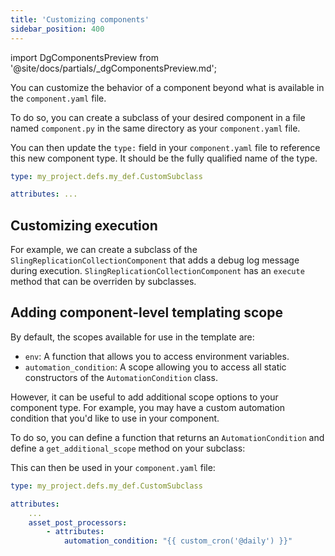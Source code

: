 ```yaml
---
title: 'Customizing components'
sidebar_position: 400
---
```


import DgComponentsPreview from '@site/docs/partials/\_dgComponentsPreview.md';

<DgComponentsPreview />

You can customize the behavior of a component beyond what is available in the `component.yaml` file.

To do so, you can create a subclass of your desired component in a file named `component.py` in the same directory as your `component.yaml` file.

<CodeExample path="docs_snippets/docs_snippets/guides/components/custom-subclass/basic-subclass.py" language="python" />

You can then update the `type:` field in your `component.yaml` file to reference this new component type. It should be the fully qualified name of the type.

```yaml
type: my_project.defs.my_def.CustomSubclass

attributes: ...
```

## Customizing execution

For example, we can create a subclass of the `SlingReplicationCollectionComponent` that adds a debug log message during execution. `SlingReplicationCollectionComponent` has an `execute` method that can be overriden by subclasses.

<CodeExample path="docs_snippets/docs_snippets/guides/components/custom-subclass/debug-mode.py" language="python" />

## Adding component-level templating scope

By default, the scopes available for use in the template are:

- `env`: A function that allows you to access environment variables.
- `automation_condition`: A scope allowing you to access all static constructors of the `AutomationCondition` class.

However, it can be useful to add additional scope options to your component type. For example, you may have a custom automation condition that you'd like to use in your component.

To do so, you can define a function that returns an `AutomationCondition` and define a `get_additional_scope` method on your subclass:

<CodeExample path="docs_snippets/docs_snippets/guides/components/custom-subclass/custom-scope.py" language="python" />

This can then be used in your `component.yaml` file:

```yaml
type: my_project.defs.my_def.CustomSubclass

attributes:
    ...
    asset_post_processors:
        - attributes:
            automation_condition: "{{ custom_cron('@daily') }}"
```
